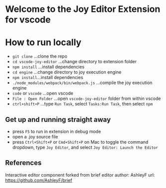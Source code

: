 # Welcome to the Joy Editor Extension for vscode

# How to run locally
* `git clone` ...clone the repo
* `cd vscode-joy-editor` ...change directory to extension folder
* `npm install` ...install dependencies
* `cd engine` ...change directory to joy execution engine
* `npm install`...install dependencies
* `./node_modules/webpack/bin/webpack.js` ...compile the joy execution engine
* `code` or `vscode` ...open vscode
* `File : Open Folder` ...open `vscode-joy-editor` folder from within vscode
* `ctrl+shift+P` ...type `Run Task`, select `Tasks:Run Task`, then select `npm`

## Get up and running straight away
* press `F5` to run in extension in debug mode
* open a .joy source file
* press `Ctrl+Shift+P` or `Cmd+Shift+P` on Mac to toggle the command dropdown,  type `Joy Editor`, and select `Joy Editor: Launch the Editor`

## References
Interactive editor component forked from brief editor
author: AshleyF url: https://github.com/AshleyF/brief